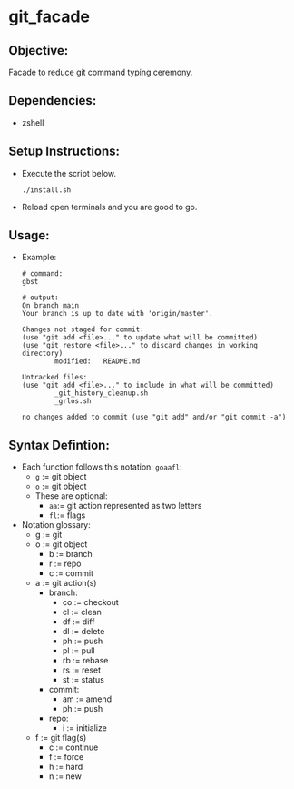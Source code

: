 # git_facade

##  Objective:
Facade to reduce git command typing ceremony.

## Dependencies:
- zshell 

## Setup Instructions:
- Execute the script below.
    ```shell
    ./install.sh
    ```

- Reload open terminals and you are good to go.

## Usage:
- Example:

    ```shell
    # command:
    gbst

    # output:
    On branch main
    Your branch is up to date with 'origin/master'.

    Changes not staged for commit:
    (use "git add <file>..." to update what will be committed)
    (use "git restore <file>..." to discard changes in working directory)
            modified:   README.md

    Untracked files:
    (use "git add <file>..." to include in what will be committed)
            _git_history_cleanup.sh
            _grlos.sh

    no changes added to commit (use "git add" and/or "git commit -a")
    ```

## Syntax Defintion:
- Each function follows this notation: `goaafl`:
    - `g` := git object
    - `o` := git object
    - These are optional:
        - `aa`:= git action represented as two letters
        - `fl`:= flags
- Notation glossary:
    - g := git
    - o := git object 
        - b := branch
        - r := repo
        - c := commit
    - a := git action(s) 
        - branch:
            - co := checkout
            - cl := clean
            - df := diff
            - dl := delete
            - ph := push
            - pl := pull
            - rb := rebase
            - rs := reset
            - st := status
        - commit:
            - am := amend
            - ph := push
        - repo:
            - i  := initialize
    - f := git flag(s)
        - c := continue
        - f := force
        - h := hard
        - n := new